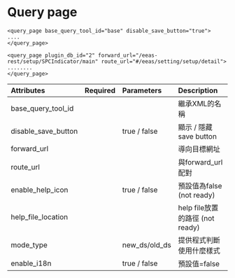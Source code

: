 # Query page

```markup
<query_page base_query_tool_id="base" disable_save_button="true">
....
</query_page>
```

```markup
<query_page plugin_db_id="2" forward_url="/eeas-rest/setup/SPCIndicator/main" route_url="#/eeas/setting/setup/detail">
........
</query_page>
```

| Attributes | Required | Parameters | Description |
| :--- | :--- | :--- | :--- |
| base\_query\_tool\_id |  |  | 繼承XML的名稱 |
| disable\_save\_button |  | true / false | 顯示 / 隱藏 save button |
| forward\_url |  |  | 導向目標網址 |
| route\_url |  |  | 與forward\_url配對 |
| enable\_help\_icon |  | true / false | 預設值為false \(not ready\) |
| help\_file\_location |  |  | help file放置的路徑 \(not ready\) |
| mode\_type |  | new\_ds/old\_ds | 提供程式判斷使用什麼樣式 |
| enable\_i18n |  | true / false | 預設值=false |

